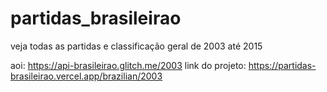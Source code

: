 # partidas_brasileirao
veja todas as partidas e classificação geral de 2003 até 2015

aoi: https://api-brasileirao.glitch.me/2003
link do projeto: https://partidas-brasileirao.vercel.app/brazilian/2003
